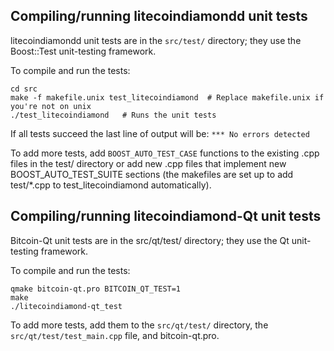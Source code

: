 Compiling/running litecoindiamondd unit tests
------------------------------------

litecoindiamondd unit tests are in the `src/test/` directory; they
use the Boost::Test unit-testing framework.

To compile and run the tests:

	cd src
	make -f makefile.unix test_litecoindiamond  # Replace makefile.unix if you're not on unix
	./test_litecoindiamond   # Runs the unit tests

If all tests succeed the last line of output will be:
`*** No errors detected`

To add more tests, add `BOOST_AUTO_TEST_CASE` functions to the existing
.cpp files in the test/ directory or add new .cpp files that
implement new BOOST_AUTO_TEST_SUITE sections (the makefiles are
set up to add test/*.cpp to test_litecoindiamond automatically).


Compiling/running litecoindiamond-Qt unit tests
---------------------------------------

Bitcoin-Qt unit tests are in the src/qt/test/ directory; they
use the Qt unit-testing framework.

To compile and run the tests:

	qmake bitcoin-qt.pro BITCOIN_QT_TEST=1
	make
	./litecoindiamond-qt_test

To add more tests, add them to the `src/qt/test/` directory,
the `src/qt/test/test_main.cpp` file, and bitcoin-qt.pro.
